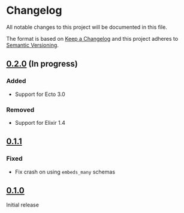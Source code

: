 # Changelog

All notable changes to this project will be documented in this file.

The format is based on [Keep a Changelog](http://keepachangelog.com/en/1.0.0/)
and this project adheres to [Semantic Versioning](http://semver.org/spec/v2.0.0.html).

## [0.2.0] (In progress)

### Added
- Support for Ecto 3.0

### Removed
- Support for Elixir 1.4

## [0.1.1]

### Fixed
- Fix crash on using `embeds_many` schemas

## [0.1.0]

Initial release

[0.2.0]: https://github.com/salemove/struct_constructor/compare/v0.1.1...v0.2.0
[0.1.1]: https://github.com/salemove/struct_constructor/compare/v0.1.0...v0.1.1
[0.1.0]: https://github.com/salemove/struct_constructor/tree/v0.1.0
